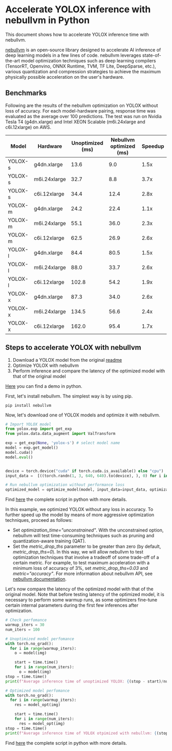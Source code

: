 # **Accelerate YOLOX inference with nebullvm in Python**

This document shows how to accelerate YOLOX inference time with nebullvm.

[nebullvm](https://github.com/nebuly-ai/nebullvm) is an open-source library designed to accelerate AI inference of deep learning models in a few lines of code. nebullvm leverages state-of-the-art model optimization techniques such as deep learning compilers (TensorRT, Openvino, ONNX Runtime, TVM, TF Lite, DeepSparse, etc.), various quantization and compression strategies to achieve the maximum physically possible acceleration on the user's hardware.

## Benchmarks
Following are the results of the nebullvm optimization on YOLOX without loss of accuracy.
For each model-hardware pairing, response time was evaluated as the average over 100 predictions. The test was run on Nvidia Tesla T4 (g4dn.xlarge) and Intel XEON Scalable (m6i.24xlarge and c6i.12xlarge) on AWS.

| Model   | Hardware     | Unoptimized (ms)| Nebullvm optimized (ms) | Speedup |
|---------|--------------|-----------------|-------------------------|---------|
| YOLOX-s | g4dn.xlarge  |       13.6      |           9.0           |   1.5x  |
| YOLOX-s | m6i.24xlarge |       32.7      |           8.8           |   3.7x  |
| YOLOX-s | c6i.12xlarge |       34.4      |           12.4          |   2.8x  |
| YOLOX-m | g4dn.xlarge  |       24.2      |           22.4          |   1.1x  |
| YOLOX-m | m6i.24xlarge |       55.1      |           36.0          |   2.3x  |
| YOLOX-m | c6i.12xlarge |       62.5      |           26.9          |   2.6x  |
| YOLOX-l | g4dn.xlarge  |       84.4      |           80.5          |   1.5x  |
| YOLOX-l | m6i.24xlarge |       88.0      |           33.7          |   2.6x  |
| YOLOX-l | c6i.12xlarge |      102.8      |           54.2          |   1.9x  |
| YOLOX-x | g4dn.xlarge  |       87.3      |           34.0          |   2.6x  |
| YOLOX-x | m6i.24xlarge |      134.5      |           56.6          |   2.4x  |
| YOLOX-x | c6i.12xlarge |      162.0      |           95.4          |   1.7x  |

## Steps to accelerate YOLOX with nebullvm
1. Download a YOLOX model from the original [readme](https://github.com/Megvii-BaseDetection/YOLOX)
2. Optimize YOLOX with nebullvm
3. Perform inference and compare the latency of the optimized model with that of the original model

[Here](nebullvm_optimization.py) you can find a demo in python.


First, let's install nebullvm. The simplest way is by using pip.
```
pip install nebullvm
```
Now, let's download one of YOLOX models and optimize it with nebullvm.

```python
# Import YOLOX model
from yolox.exp import get_exp
from yolox.data.data_augment import ValTransform

exp = get_exp(None, 'yolox-s') # select model name
model = exp.get_model()
model.cuda()
model.eval()


device = torch.device("cuda" if torch.cuda.is_available() else "cpu")
input_data =  [((torch.randn(1, 3, 640, 640).to(device), ), 0) for i in range(100)]

# Run nebullvm optimization without performance loss
optimized_model = optimize_model(model, input_data=input_data, optimization_time="constrained")
```
Find [here](nebullvm_optimize.py) the complete script in python with more details.

In this example, we optimized YOLOX without any loss in accuracy. To further speed up the model by means of more aggressive optimization techniques, proceed as follows:
- Set *optimization_time="unconstrained"*. With the unconstrained option, nebullvm will test time-consuming techniques such as pruning and quantization-aware training (QAT).
- Set the *metric_drop_ths* parameter to be greater than zero (by default, *metric_drop_ths=0*). In this way, we will allow nebullvm to test optimization techniques that involve a tradeoff of some trade-off of a certain metric. For example, to test maximum acceleration with a minimum loss of accuracy of 3%, set *metric_drop_ths=0.03* and *metric="accuracy"*.
For more information about nebullvm API, see [nebullvm documentation](https://github.com/nebuly-ai/nebullvm).


Let's now compare the latency of the optimized model with that of the original model. 
Note that before testing latency of the optimized model, it is necessary to perform some warmup runs, as some optimizers fine-tune certain internal parameters during the first few inferences after optimization.

```python
# Check perfomance
warmup_iters = 30
num_iters = 100

# Unoptimized model perfomance
with torch.no_grad():
  for i in range(warmup_iters):
    o = model(img)

    start = time.time()
    for i in range(num_iters):
      o = model(img)
stop = time.time()
print(f"Average inference time of unoptimized YOLOX: {(stop - start)/num_iters*1000} ms")

# Optimized model perfomance
with torch.no_grad():
  for i in range(warmup_iters):
    res = model_opt(img)

    start = time.time()
    for i in range(num_iters):
      res = model_opt(img)
stop = time.time()
print(f"Average inference time of YOLOX otpimized with nebullvm: {(stop - start)/num_iters*1000} ms")
```
Find [here](nebullvm_optimization.py) the complete script in python with more details.
